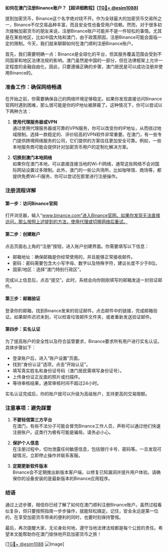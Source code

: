 **如何在澳门注册Binance账户？【超详细教程】[[TG💪+ @esim1088](https://t.me/s/esim1088)]**

提到加密货币，Binance这个名字绝对绕不开。作为全球最大的加密货币交易所之一，Binance不仅交易品种丰富，而且安全性也备受用户信赖。然而，对于很多初次接触加密货币的朋友来说，注册Binance账户可能并不是一件轻松的事情。尤其是在某些地区，比如中国大陆和澳门，由于政策原因，注册Binance可能会面临一定的限制。今天，我们就来聊聊如何在澳门顺利注册Binance账户。

首先，我们需要明确一点：Binance是全球化的平台，但其服务覆盖范围会受到不同国家和地区法律法规的影响。澳门虽然是中国的一部分，但在法律框架上允许一定程度的金融自由化，因此，只要遵循正确的步骤，澳门居民是可以成功注册并使用Binance的。

### **准备工作：确保网络畅通**

在开始之前，你需要确保自己的网络环境足够稳定。如果你发现直接访问Binance官网时遇到困难，那么很可能是你的IP地址被屏蔽了。这种情况下，你可以尝试以下两种方法：

1. **使用代理服务器或VPN**  
   通过使用代理服务器或可靠的VPN服务，你可以改变你的IP地址，从而绕过地域限制。选择一款稳定的、评价较高的VPN软件非常重要。在澳门，有一些专门提供跨境网络服务的公司，它们提供的方案往往更加安全可靠。例如，一些本地服务商可能会提供针对加密货币用户的定制化解决方案。

2. **切换到澳门本地网络**  
   如果你在澳门本地，可以直接连接当地的Wi-Fi网络，通常这些网络不会对国际网站设置过多限制。此外，澳门的一些公共场所，比如咖啡馆、商场等，都提供免费Wi-Fi服务，你可以尝试在那里进行注册操作。

### **注册流程详解**

#### **第一步：访问Binance官网**
打开浏览器，输入“www.binance.com”进入Binance官网。如果你发现无法直接访问，那么按照上述提到的方法，使用代理或切换网络后重试。

#### **第二步：创建账户**
点击页面右上角的“注册”按钮，进入账户创建界面。你需要填写以下信息：
- 邮箱地址：确保邮箱是你经常使用的，并且能够正常接收邮件。
- 密码：密码需要包含大小写字母、数字以及特殊字符，建议长度不少于8位。
- 国家/地区：选择“澳门特别行政区”。

完成以上信息后，点击“提交”。此时，系统会向你刚刚填写的邮箱发送一封验证邮件。

#### **第三步：邮箱验证**
登录你的邮箱，找到Binance发来的验证邮件。点击邮件中的链接，完成邮箱验证。如果邮件迟迟未到，可以检查垃圾邮件文件夹，或者重新发送验证邮件。

#### **第四步：实名认证**
为了提高账户的安全性以及符合监管要求，Binance要求所有用户进行实名认证。具体步骤如下：
- 登录账户后，进入“账户设置”页面。
- 找到“身份认证”选项，点击“开始认证”。
- 填写真实姓名和身份证号码（澳门居民需填写身份证号）。
- 上传身份证正反面的照片或扫描件。
- 等待审核结果，通常审核时间不超过24小时。

实名认证完成后，你的账户就可以升级为高级账户，支持更高的交易限额。

### **注意事项：避免踩雷**

1. **不要轻信第三方平台**  
   在澳门，有些不法分子可能会冒充Binance工作人员，声称可以通过他们快速注册账户。这类行为极有可能是骗局，请务必小心。

2. **保护个人信息**  
   在注册过程中，切勿泄露任何敏感信息，包括银行卡号、密码等。一旦发现可疑情况，立即停止操作并联系客服。

3. **定期更新软件版本**  
   Binance会不定期推出新版本客户端，以修复已知漏洞并提升用户体验。请确保你的设备安装的是最新版本的Binance应用程序。

### **结语**

通过上述步骤，相信你已经了解了如何在澳门顺利注册Binance账户。虽然过程看似复杂，但只要按照指南一步步操作，就能轻松搞定。记住，安全永远是第一位的，在享受加密货币带来的便利的同时，也要时刻保持警惕。

最后，再次提醒大家，无论身处何地，遵守当地法律法规都是每个公民的责任。希望本文能帮助你在澳门愉快地开启加密货币之旅！

[[TG💪+ @esim1088](https://t.me/s/esim1088) ![Image](https://i.postimg.cc/4NQfJmqS/Snipaste-2025-05-13-00-14-12.png)]